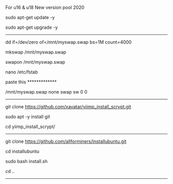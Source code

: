 For u16 & u18 New version pool 2020

sudo apt-get update -y

sudo apt-get upgrade -y
______________________________________________________

dd if=/dev/zero of=/mnt/myswap.swap bs=1M count=4000

mkswap /mnt/myswap.swap

swapon /mnt/myswap.swap

nano /etc/fstab

paste this *************

/mnt/myswap.swap none swap sw 0 0

______________________________________________________


git clone https://github.com/xavatar/yiimp_install_scrypt.git

sudo apt -y install git

cd yiimp_install_scrypt/


______________________________________________________

git clone https://github.com/allforminers/installubuntu.git

cd installubuntu

sudo bash install.sh

cd ..

______________________________________________________










